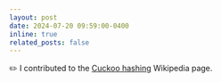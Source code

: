 ```yaml
---
layout: post
date: 2024-07-20 09:59:00-0400
inline: true
related_posts: false
---
```


:pencil2: I contributed to the [Cuckoo hashing](https://en.wikipedia.org/wiki/Cuckoo_hashing) Wikipedia page.
